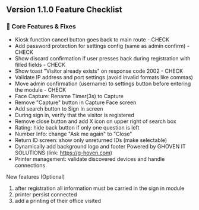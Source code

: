 ## Version 1.1.0 Feature Checklist

### 🔧 Core Features & Fixes

- Kiosk function cancel button goes back to main route - CHECK
- Add password protection for settings config (same as admin confirm) - CHECK
- Show discard confirmation if user presses back during registration with filled fields - CHECK
- Show toast "Visitor already exists" on response code 2002 - CHECK
- Validate IP address and port settings (avoid invalid formats like commas)
- Move admin confirmation (username) to settings button before entering the module - CHECK
- Face Capture: Rename Timer(3s) to Capture
- Remove "Capture" button in Capture Face screen
- Add search button to Sign In screen
- During sign in, verify that the visitor is registered
- Remove close button and add X icon on upper right of search box
- Rating: hide back button if only one question is left
- Number Info: change "Ask me again" to "Close"
- Return ID screen: show only unreturned IDs (make selectable)
- Dynamically add background logo and footer Powered by GHOVEN IT SOLUTIONS (link: https://g-hoven.com)
- Printer management: validate discovered devices and handle connections

New features (Optional)

1. after registration all information must be carried in the sign in module
2. printer persist connected
3. add a printing of their office visited

